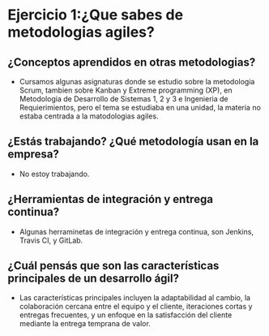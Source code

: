 # Ejercicio 1:¿Que sabes de metodologias agiles?

## ¿Conceptos aprendidos en otras metodologias?

* Cursamos algunas asignaturas donde se estudio sobre la metodologia Scrum, tambien sobre Kanban y Extreme programming (XP), en Metodologia de Desarrollo de Sistemas 1, 2 y 3 e Ingenieria de Requierimientos, pero el tema se estudiaba en una unidad, la materia no estaba centrada a la matodologias agiles.


## ¿Estás trabajando? ¿Qué metodología usan en la empresa?

*  No estoy trabajando.


## ¿Herramientas de integración y entrega continua?

* Algunas herraminetas de integración y entrega continua, son Jenkins, Travis CI, y GitLab.


## ¿Cuál pensás que son las características principales de un desarrollo ágil?

* Las características principales incluyen la adaptabilidad al cambio, la colaboración cercana entre el equipo y el cliente, iteraciones cortas y entregas frecuentes, y un enfoque en la satisfacción del cliente mediante la entrega temprana de valor.


